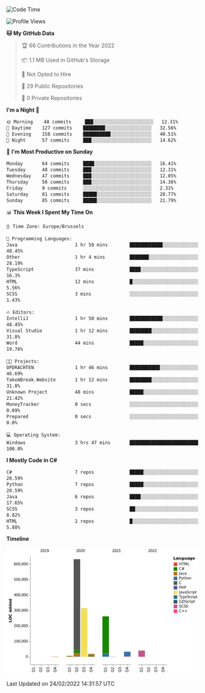 <!--START_SECTION:waka-->
![Code Time](http://img.shields.io/badge/Code%20Time-136%20hrs%2011%20mins-blue)

![Profile Views](http://img.shields.io/badge/Profile%20Views-5-blue)

**🐱 My GitHub Data** 

> 🏆 66 Contributions in the Year 2022
 > 
> 📦 1.1 MB Used in GitHub's Storage 
 > 
> 🚫 Not Opted to Hire
 > 
> 📜 29 Public Repositories 
 > 
> 🔑 0 Private Repositories  
 > 
**I'm a Night 🦉** 

```text
🌞 Morning    48 commits     ███░░░░░░░░░░░░░░░░░░░░░░   12.31% 
🌆 Daytime    127 commits    ████████░░░░░░░░░░░░░░░░░   32.56% 
🌃 Evening    158 commits    ██████████░░░░░░░░░░░░░░░   40.51% 
🌙 Night      57 commits     ███░░░░░░░░░░░░░░░░░░░░░░   14.62%

```
📅 **I'm Most Productive on Sunday** 

```text
Monday       64 commits     ████░░░░░░░░░░░░░░░░░░░░░   16.41% 
Tuesday      48 commits     ███░░░░░░░░░░░░░░░░░░░░░░   12.31% 
Wednesday    47 commits     ███░░░░░░░░░░░░░░░░░░░░░░   12.05% 
Thursday     56 commits     ███░░░░░░░░░░░░░░░░░░░░░░   14.36% 
Friday       9 commits      ░░░░░░░░░░░░░░░░░░░░░░░░░   2.31% 
Saturday     81 commits     █████░░░░░░░░░░░░░░░░░░░░   20.77% 
Sunday       85 commits     █████░░░░░░░░░░░░░░░░░░░░   21.79%

```


📊 **This Week I Spent My Time On** 

```text
⌚︎ Time Zone: Europe/Brussels

💬 Programming Languages: 
Java                     1 hr 50 mins        ████████████░░░░░░░░░░░░░   48.45% 
Other                    1 hr 4 mins         ███████░░░░░░░░░░░░░░░░░░   28.19% 
TypeScript               37 mins             ████░░░░░░░░░░░░░░░░░░░░░   16.3% 
HTML                     12 mins             █░░░░░░░░░░░░░░░░░░░░░░░░   5.56% 
SCSS                     3 mins              ░░░░░░░░░░░░░░░░░░░░░░░░░   1.43%

🔥 Editors: 
IntelliJ                 1 hr 50 mins        ████████████░░░░░░░░░░░░░   48.45% 
Visual Studio            1 hr 12 mins        ████████░░░░░░░░░░░░░░░░░   31.8% 
Word                     44 mins             █████░░░░░░░░░░░░░░░░░░░░   19.76%

🐱‍💻 Projects: 
OPDRACHTEN               1 hr 46 mins        ███████████░░░░░░░░░░░░░░   46.69% 
TakeABreak.Website       1 hr 12 mins        ████████░░░░░░░░░░░░░░░░░   31.8% 
Unknown Project          48 mins             █████░░░░░░░░░░░░░░░░░░░░   21.42% 
MoneyTracker             0 secs              ░░░░░░░░░░░░░░░░░░░░░░░░░   0.09% 
Prepared                 0 secs              ░░░░░░░░░░░░░░░░░░░░░░░░░   0.0%

💻 Operating System: 
Windows                  3 hrs 47 mins       █████████████████████████   100.0%

```

**I Mostly Code in C#** 

```text
C#                       7 repos             █████░░░░░░░░░░░░░░░░░░░░   20.59% 
Python                   7 repos             █████░░░░░░░░░░░░░░░░░░░░   20.59% 
Java                     6 repos             ████░░░░░░░░░░░░░░░░░░░░░   17.65% 
SCSS                     3 repos             ██░░░░░░░░░░░░░░░░░░░░░░░   8.82% 
HTML                     2 repos             █░░░░░░░░░░░░░░░░░░░░░░░░   5.88%

```


**Timeline**

![Chart not found](https://raw.githubusercontent.com/Arafa42/Arafa42/main/charts/bar_graph.png) 


 Last Updated on 24/02/2022 14:31:57 UTC
<!--END_SECTION:waka-->


<!-- 
[![Hits](https://hits.seeyoufarm.com/api/count/incr/badge.svg?url=https%3A%2F%2Fgithub.com%2FArafa42&count_bg=%23455AF3&title_bg=%23262D3B&icon=github.svg&icon_color=%23588EF7&title=visitors&edge_flat=false)](https://hits.seeyoufarm.com)
 -->
